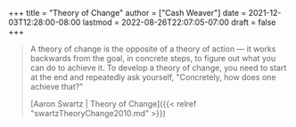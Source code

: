 +++
title = "Theory of Change"
author = ["Cash Weaver"]
date = 2021-12-03T12:28:00-08:00
lastmod = 2022-08-26T22:07:05-07:00
draft = false
+++

> A theory of change is the opposite of a theory of action — it works backwards from the goal, in concrete steps, to figure out what you can do to achieve it. To develop a theory of change, you need to start at the end and repeatedly ask yourself, "Concretely, how does one achieve that?"
>
> [Aaron Swartz | Theory of Change]({{< relref "swartzTheoryChange2010.md" >}})
